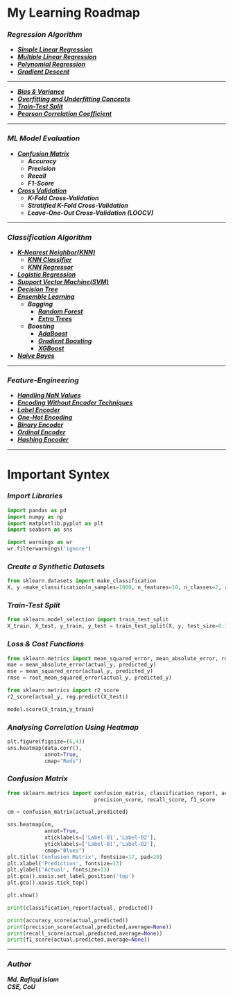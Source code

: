 # My Learning Roadmap

### ***Regression Algorithm***
- [***Simple Linear Regression***](https://github.com/Rafiqul-Islam12/Machine-Learning-Algorithm/blob/main/Linear%20Regression/Simple%20Linear%20Regression.ipynb)
- [***Multiple Linear Regression***](https://github.com/Rafiqul-Islam12/Machine-Learning-Algorithm/blob/main/Linear%20Regression/Multiple%20Linear%20Regression.ipynb)
- [***Polynomial Regression***](https://github.com/Rafiqul-Islam12/Machine-Learning-Algorithm/blob/main/Polynomial%20Regression/Polynomial%20Regression.ipynb)
- [***Gradient Descent***](https://github.com/Rafiqul-Islam12/Machine-Learning-Algorithm/blob/main/Polynomial%20Regression/Polynomial%20Regression.ipynb)
  
---
- [***Bias & Variance***](https://github.com/Rafiqul-Islam12/Machine-Learning-Algorithm/blob/main/Regression%20Analysis/Bias%20%26%20Variance.ipynb)
- [***Overfitting and Underfitting Concepts***](https://github.com/Rafiqul-Islam12/Machine-Learning-Algorithm/blob/main/Regression%20Analysis/Overfitting%20and%20Underfitting%20Concepts.ipynb)
- [***Train-Test Split***](https://github.com/Rafiqul-Islam12/Machine-Learning-Algorithm/blob/main/Regression%20Analysis/Train-Test%20Split.ipynb)
- [***Pearson Correlation Coefficient***](https://github.com/Rafiqul-Islam12/Machine-Learning-Algorithm/blob/main/Regression%20Analysis/Pearson%20Correlation%20Coefficient.ipynb)

---
### ***ML Model Evaluation***
- [***Confusion Matrix***](https://github.com/Rafiqul-Islam12/Machine-Learning-Algorithm/tree/main/Confusion%20Matrix)
  - ***Accuracy***
  - ***Precision***
  - ***Recall***
  - ***F1-Score***
- [***Cross Validation***](https://github.com/Rafiqul-Islam12/Machine-Learning-Algorithm/tree/main/Cross%20Validation)
  - ***K-Fold Cross-Validation***
  - ***Stratified K-Fold Cross-Validation***
  - ***Leave-One-Out Cross-Validation (LOOCV)***

---
### ***Classification Algorithm***
- [***K-Nearest Neighbor(KNN)***](https://github.com/Rafiqul-Islam12/Machine-Learning-Algorithm/tree/main/K-Nearest%20Neighbor(KNN))
   - [***KNN Classifier***](https://github.com/Rafiqul-Islam12/Machine-Learning-Algorithm/blob/main/K-Nearest%20Neighbor(KNN)/KNN%20Classifier.ipynb)
   - [***KNN Regressor***](https://github.com/Rafiqul-Islam12/Machine-Learning-Algorithm/blob/main/K-Nearest%20Neighbor(KNN)/KNN%20Regressor.ipynb)
- [***Logistic Regression***](https://github.com/Rafiqul-Islam12/Machine-Learning-Algorithm/tree/main/Logistic%20Regression)
- [***Support Vector Machine(SVM)***](https://github.com/Rafiqul-Islam12/Machine-Learning-Algorithm/tree/main/Support%20Vector%20Machine(SVM))
- [***Decision Tree***](https://github.com/Rafiqul-Islam12/Machine-Learning-Algorithm/tree/main/Decision%20Tree)
- [***Ensemble Learning***](https://github.com/Rafiqul-Islam12/Machine-Learning-Algorithm/tree/main/Ensemble%20Learning)
  - ***Bagging***
    - [***Random Forest***](https://github.com/Rafiqul-Islam12/Machine-Learning-Algorithm/tree/main/Random%20Forest)
    - [***Extra Trees***](https://github.com/Rafiqul-Islam12/Machine-Learning-Algorithm/tree/main/Extra%20Trees)
  - ***Boosting***
    - [***AdaBoost***](https://github.com/Rafiqul-Islam12/Machine-Learning-Algorithm/tree/main/AdaBoost%20Algorithm)
    - [***Gradient Boosting***](https://github.com/Rafiqul-Islam12/Machine-Learning-Algorithm/tree/main/Gradient%20Boosting)
    - [***XGBoost***]()
- [***Naive Bayes***](https://github.com/Rafiqul-Islam12/Machine-Learning-Algorithm/tree/main/Naive%20Bayes)
---
### ***Feature-Engineering***
- [***Handling NaN Values***](https://github.com/Rafiqul-Islam12/Feature-Engineering/blob/main/1.%20Handling%20NaN%20Values.ipynb)
- [***Encoding Without Encoder Techniques***](https://github.com/Rafiqul-Islam12/Feature-Engineering/blob/main/2.%20Encoding%20Without%20%20Encoder%20Techniques.ipynb)
- [***Label Encoder***](https://github.com/Rafiqul-Islam12/Feature-Engineering/blob/main/3.%20Label%20Encoder.ipynb)
- [***One-Hot Encoding***](https://github.com/Rafiqul-Islam12/Feature-Engineering/blob/main/4.%20One-Hot%20Encoding.ipynb)
- [***Binary Encoder***](https://github.com/Rafiqul-Islam12/Feature-Engineering/blob/main/5.%20%20Binary%20Encoder.ipynb)
- [***Ordinal Encoder***](https://github.com/Rafiqul-Islam12/Feature-Engineering/blob/main/6.%20Ordinal%20Encoder.ipynb)
- [***Hashing Encoder***](https://github.com/Rafiqul-Islam12/Feature-Engineering/blob/main/7.%20Hashing%20Encoder.ipynb)

---
# Important Syntex
### ***Import Libraries***  
```python
import pandas as pd
import numpy as np
import matplotlib.pyplot as plt
import seaborn as sns

import warnings as wr
wr.filterwarnings('ignore')
```

### ***Create a Synthetic Datasets***  
```python
from sklearn.datasets import make_classification
X, y =make_classification(n_samples=1000, n_features=10, n_classes=2, random_state=42)
```

### ***Train-Test Split***  
```python
from sklearn.model_selection import train_test_split
X_train, X_test, y_train, y_test = train_test_split(X, y, test_size=0.30, random_state=42)
```

### ***Loss & Cost Functions***  
```python
from sklearn.metrics import mean_squared_error, mean_absolute_error, root_mean_squared_error
mae = mean_absolute_error(actual_y, predicted_y)
mse = mean_squared_error(actual_y, predicted_y)
rmse = root_mean_squared_error(actual_y, predicted_y)
```
```python
from sklearn.metrics import r2_score
r2_score(actual_y, reg.predict(X_test))
```
```python
model.score(X_train,y_train)
```
### ***Analysing Correlation Using Heatmap***  
```python
plt.figure(figsize=(6,4))
sns.heatmap(data.corr(), 
            annot=True, 
            cmap="Reds")
```

### ***Confusion Matrix***  
```python
from sklearn.metrics import confusion_matrix, classification_report, accuracy_score,
                            precision_score, recall_score, f1_score
```
```python
cm = confusion_matrix(actual,predicted)
```
```python
sns.heatmap(cm, 
            annot=True,
            xticklabels=['Label-01','Label-02'],
            yticklabels=['Label-01','Label-02'],
            cmap="Blues")
plt.title('Confusion Matrix', fontsize=17, pad=20)
plt.xlabel('Prediction', fontsize=13)
plt.ylabel('Actual', fontsize=13)
plt.gca().xaxis.set_label_position('top') 
plt.gca().xaxis.tick_top()

plt.show()
```
```python
print(classification_report(actual, predicted))
```
```python
print(accuracy_score(actual,predicted))
print(precision_score(actual,predicted,average=None))
print(recall_score(actual,predicted,average=None))
print(f1_score(actual,predicted,average=None))
```

---
### ***Author***
***Md. Rafiqul Islam***  
***CSE, CoU*** 


